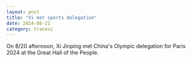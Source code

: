 ```yaml
---
layout: post
title: "Xi met sports delegation"
date: 2024-08-21
category: tracexi
---
```


On 8/20 afternoon, Xi Jinping met China's Olympic delegation for Paris 2024 at the Great Hall of the People.
